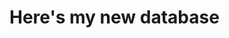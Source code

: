 # Here's my new database

<div class="flourish-embed flourish-chart" data-src="visualisation/14930036"><script src="https://public.flourish.studio/resources/embed.js"></script></div>
